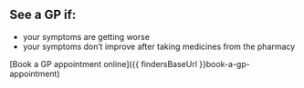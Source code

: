## See a GP if:

- your symptoms are getting worse
- your symptoms don’t improve after taking medicines from the pharmacy

[Book a GP appointment online]({{ findersBaseUrl }}book-a-gp-appointment)

